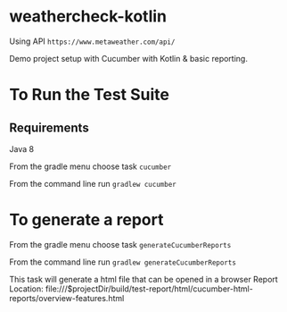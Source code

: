 # weathercheck-kotlin

Using API `https://www.metaweather.com/api/`

Demo project setup with Cucumber with Kotlin & basic reporting.

# To Run the Test Suite
## Requirements
Java 8

From the gradle menu choose task `cucumber`

From the command line run `gradlew cucumber`

# To generate a report 
From the gradle menu choose task `generateCucumberReports`

From the command line run `gradlew generateCucumberReports`

This task will generate a html file that can be opened in a browser 
Report Location: file:///$projectDir/build/test-report/html/cucumber-html-reports/overview-features.html

